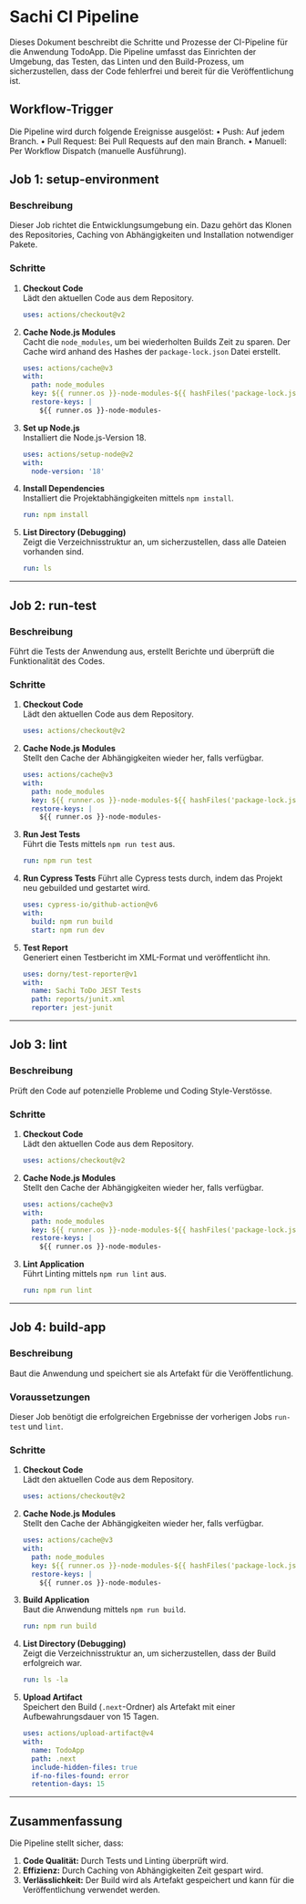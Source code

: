 # Sachi CI Pipeline
Dieses Dokument beschreibt die Schritte und Prozesse der CI-Pipeline für die Anwendung TodoApp. Die Pipeline umfasst das Einrichten der Umgebung, das Testen, das Linten und den Build-Prozess, um sicherzustellen, dass der Code fehlerfrei und bereit für die Veröffentlichung ist.

## Workflow-Trigger
Die Pipeline wird durch folgende Ereignisse ausgelöst:
	•	Push: Auf jedem Branch.
	•	Pull Request: Bei Pull Requests auf den main Branch.
	•	Manuell: Per Workflow Dispatch (manuelle Ausführung).

## **Job 1: setup-environment**

### **Beschreibung**
Dieser Job richtet die Entwicklungsumgebung ein. Dazu gehört das Klonen des Repositories, Caching von Abhängigkeiten und Installation notwendiger Pakete.

### **Schritte**

1. **Checkout Code**  
   Lädt den aktuellen Code aus dem Repository.  
   ```yaml
   uses: actions/checkout@v2
   ```

2. **Cache Node.js Modules**  
   Cacht die `node_modules`, um bei wiederholten Builds Zeit zu sparen. Der Cache wird anhand des Hashes der `package-lock.json` Datei erstellt.  
   ```yaml
   uses: actions/cache@v3
   with:
     path: node_modules
     key: ${{ runner.os }}-node-modules-${{ hashFiles('package-lock.json') }}
     restore-keys: |
       ${{ runner.os }}-node-modules-
   ```

3. **Set up Node.js**  
   Installiert die Node.js-Version 18.  
   ```yaml
   uses: actions/setup-node@v2
   with:
     node-version: '18'
   ```

4. **Install Dependencies**  
   Installiert die Projektabhängigkeiten mittels `npm install`.  
   ```yaml
   run: npm install
   ```

5. **List Directory (Debugging)**  
   Zeigt die Verzeichnisstruktur an, um sicherzustellen, dass alle Dateien vorhanden sind.  
   ```yaml
   run: ls
   ```

---

## **Job 2: run-test**

### **Beschreibung**
Führt die Tests der Anwendung aus, erstellt Berichte und überprüft die Funktionalität des Codes.

### **Schritte**

1. **Checkout Code**  
   Lädt den aktuellen Code aus dem Repository.  
   ```yaml
   uses: actions/checkout@v2
   ```

2. **Cache Node.js Modules**  
   Stellt den Cache der Abhängigkeiten wieder her, falls verfügbar.  
   ```yaml
   uses: actions/cache@v3
   with:
     path: node_modules
     key: ${{ runner.os }}-node-modules-${{ hashFiles('package-lock.json') }}
     restore-keys: |
       ${{ runner.os }}-node-modules-
   ```

3. **Run Jest Tests**  
   Führt die Tests mittels `npm run test` aus.  
   ```yaml
   run: npm run test
   ```
4. **Run Cypress Tests**
   Führt alle Cypress tests durch, indem das Projekt neu gebuilded und gestartet wird.
   ```yaml
   uses: cypress-io/github-action@v6
   with:
     build: npm run build
     start: npm run dev
   ```
   

6. **Test Report**  
   Generiert einen Testbericht im XML-Format und veröffentlicht ihn.  
   ```yaml
   uses: dorny/test-reporter@v1
   with:
     name: Sachi ToDo JEST Tests
     path: reports/junit.xml
     reporter: jest-junit
   ```

---

## **Job 3: lint**

### **Beschreibung**
Prüft den Code auf potenzielle Probleme und Coding Style-Verstösse.

### **Schritte**

1. **Checkout Code**  
   Lädt den aktuellen Code aus dem Repository.  
   ```yaml
   uses: actions/checkout@v2
   ```

2. **Cache Node.js Modules**  
   Stellt den Cache der Abhängigkeiten wieder her, falls verfügbar.  
   ```yaml
   uses: actions/cache@v3
   with:
     path: node_modules
     key: ${{ runner.os }}-node-modules-${{ hashFiles('package-lock.json') }}
     restore-keys: |
       ${{ runner.os }}-node-modules-
   ```

3. **Lint Application**  
   Führt Linting mittels `npm run lint` aus.  
   ```yaml
   run: npm run lint
   ```

---

## **Job 4: build-app**

### **Beschreibung**
Baut die Anwendung und speichert sie als Artefakt für die Veröffentlichung.

### **Voraussetzungen**
Dieser Job benötigt die erfolgreichen Ergebnisse der vorherigen Jobs `run-test` und `lint`.

### **Schritte**

1. **Checkout Code**  
   Lädt den aktuellen Code aus dem Repository.  
   ```yaml
   uses: actions/checkout@v2
   ```

2. **Cache Node.js Modules**  
   Stellt den Cache der Abhängigkeiten wieder her, falls verfügbar.  
   ```yaml
   uses: actions/cache@v3
   with:
     path: node_modules
     key: ${{ runner.os }}-node-modules-${{ hashFiles('package-lock.json') }}
     restore-keys: |
       ${{ runner.os }}-node-modules-
   ```

3. **Build Application**  
   Baut die Anwendung mittels `npm run build`.  
   ```yaml
   run: npm run build
   ```

4. **List Directory (Debugging)**  
   Zeigt die Verzeichnisstruktur an, um sicherzustellen, dass der Build erfolgreich war.  
   ```yaml
   run: ls -la
   ```

5. **Upload Artifact**  
   Speichert den Build (`.next`-Ordner) als Artefakt mit einer Aufbewahrungsdauer von 15 Tagen.  
   ```yaml
   uses: actions/upload-artifact@v4
   with:
     name: TodoApp
     path: .next
     include-hidden-files: true
     if-no-files-found: error
     retention-days: 15
   ```

---
## **Zusammenfassung**

Die Pipeline stellt sicher, dass:
1. **Code Qualität:** Durch Tests und Linting überprüft wird.
2. **Effizienz:** Durch Caching von Abhängigkeiten Zeit gespart wird.
3. **Verlässlichkeit:** Der Build wird als Artefakt gespeichert und kann für die Veröffentlichung verwendet werden.
